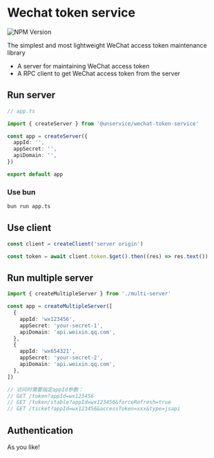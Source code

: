 # Wechat token service

![NPM Version](https://img.shields.io/npm/v/@unservice/wechat-token-service)

The simplest and most lightweight WeChat access token maintenance library

- A server for maintaining WeChat access token
- A RPC client to get WeChat access token from the server

## Run server

```ts
// app.ts

import { createServer } from '@unservice/wechat-token-service'

const app = createServer({
  appId: '',
  appSecret: '',
  apiDomain: '',
})

export default app
```

### Use bun

```bash
bun run app.ts
```

## Use client

```ts
const client = createClient('server origin')

const token = await client.token.$get().then((res) => res.text())
```

## Run multiple server

```ts
import { createMultipleServer } from './multi-server'

const app = createMultipleServer([
  {
    appId: 'wx123456',
    appSecret: 'your-secret-1',
    apiDomain: 'api.weixin.qq.com',
  },
  {
    appId: 'wx654321',
    appSecret: 'your-secret-2',
    apiDomain: 'api.weixin.qq.com',
  },
])

// 访问时需要指定appId参数：
// GET /token?appId=wx123456
// GET /token/stable?appId=wx123456&forceRefresh=true
// GET /ticket?appId=wx123456&accessToken=xxx&type=jsapi
```

## Authentication

As you like!
